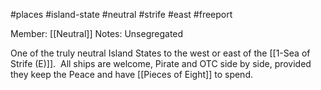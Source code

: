 #places #island-state #neutral #strife #east #freeport

Member: [[Neutral]]
Notes: Unsegregated

One of the truly neutral Island States to the west or east of the [[1-Sea of Strife (E)]].  All ships are welcome, Pirate and OTC side by side, provided they keep the Peace and have [[Pieces of Eight]] to spend.